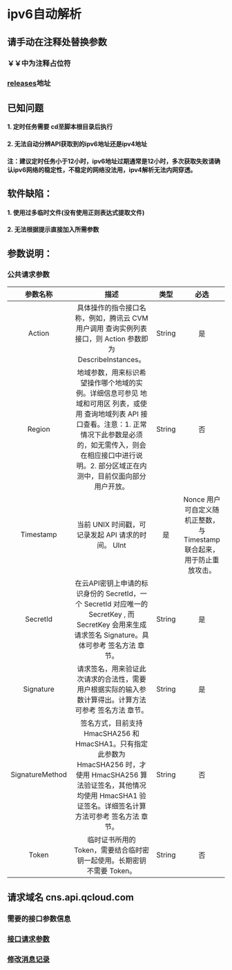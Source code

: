 <!--
 * @Author: your name
 * @Date: 2019-12-21 21:28:26
 * @LastEditTime : 2019-12-22 15:14:32
 * @LastEditors  : Please set LastEditors
 * @Description: In User Settings Edit
 * @FilePath: \undefinedd:\Github\-IPV6-\README.md
 -->
# ipv6自动解析
## 请手动在注释处替换参数
### ￥￥中为注释占位符
### [releases](https://github.com/LeagueJhin/IPV6/releases)地址
## 已知问题
#### 1. 定时任务需要 cd至脚本根目录后执行
#### 2. 无法自动分辨API获取到的ipv6地址还是ipv4地址
#### 注：建议定时任务小于12小时，ipv6地址过期通常是12小时，多次获取失败请确认ipv6网络的稳定性，不稳定的网络没法用，ipv4解析无法内网穿透。
## 软件缺陷：
#### 1. 使用过多临时文件(没有使用正则表达式提取文件)
#### 2. 无法根据提示直接加入所需参数
## 参数说明：
### 公共请求参数
参数名称|描述|类型|必选
:-:|:-:|:-:|:-:
Action|具体操作的指令接口名称，例如，腾讯云 CVM 用户调用 查询实例列表 接口，则 Action 参数即为 DescribeInstances。|String|是
Region|地域参数，用来标识希望操作哪个地域的实例。详细信息可参见 地域和可用区 列表，或使用 查询地域列表 API 接口查看。注意：1. 正常情况下此参数是必须的，如无需传入，则会在相应接口中进行说明。2. 部分区域正在内测中，目前仅面向部分用户开放。|String|否
Timestamp|当前 UNIX 时间戳，可记录发起 API 请求的时间。	UInt|是|Nonce	用户可自定义随机正整数，与 Timestamp 联合起来， 用于防止重放攻击。|UInt|是
SecretId|在云API密钥上申请的标识身份的 SecretId，一个 SecretId 对应唯一的 SecretKey , 而 SecretKey 会用来生成请求签名 Signature。具体可参考 签名方法 章节。|String|是
Signature|请求签名，用来验证此次请求的合法性，需要用户根据实际的输入参数计算得出。计算方法可参考 签名方法 章节。|String|是
SignatureMethod|签名方式，目前支持 HmacSHA256 和 HmacSHA1。只有指定此参数为 HmacSHA256 时，才使用 HmacSHA256 算法验证签名，其他情况均使用 HmacSHA1 验证签名。详细签名计算方法可参考 签名方法 章节。|String|否
Token|临时证书所用的 Token，需要结合临时密钥一起使用。长期密钥不需要 Token。|String|否  
## 请求域名 cns.api.qcloud.com
### 需要的接口参数信息
### [接口请求参数]("https://cloud.tencent.com/document/product/302/8505")
### [修改消息记录]("https://cloud.tencent.com/document/product/302/8511")
